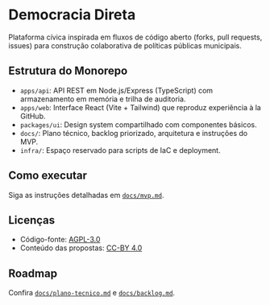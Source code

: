 # Democracia Direta

Plataforma cívica inspirada em fluxos de código aberto (forks, pull requests, issues) para construção colaborativa de políticas públicas municipais.

## Estrutura do Monorepo
- `apps/api`: API REST em Node.js/Express (TypeScript) com armazenamento em memória e trilha de auditoria.
- `apps/web`: Interface React (Vite + Tailwind) que reproduz experiência à la GitHub.
- `packages/ui`: Design system compartilhado com componentes básicos.
- `docs/`: Plano técnico, backlog priorizado, arquitetura e instruções do MVP.
- `infra/`: Espaço reservado para scripts de IaC e deployment.

## Como executar
Siga as instruções detalhadas em [`docs/mvp.md`](docs/mvp.md).

## Licenças
- Código-fonte: [AGPL-3.0](LICENSE-AGPL.md)
- Conteúdo das propostas: [CC-BY 4.0](https://creativecommons.org/licenses/by/4.0/)

## Roadmap
Confira [`docs/plano-tecnico.md`](docs/plano-tecnico.md) e [`docs/backlog.md`](docs/backlog.md).
